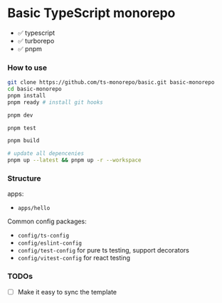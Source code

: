 # Basic TypeScript monorepo

- ✅ typescript
- ✅ turborepo
- ✅ pnpm

### How to use

```zsh
git clone https://github.com/ts-monorepo/basic.git basic-monorepo
cd basic-monorepo
pnpm install
pnpm ready # install git hooks
```

```zsh
pnpm dev
```

```zsh
pnpm test
```

```zsh
pnpm build
```

```zsh
# update all depencenies
pnpm up --latest && pnpm up -r --workspace
```

### Structure

apps:

- `apps/hello`

Common config packages:

- `config/ts-config`
- `config/eslint-config`
- `config/test-config` for pure ts testing, support decorators
- `config/vitest-config` for react testing

### TODOs

- [ ] Make it easy to sync the template
